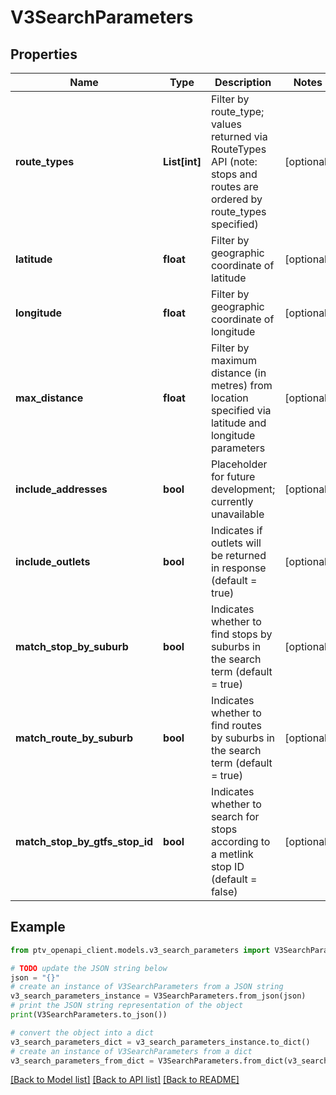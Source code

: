 # V3SearchParameters


## Properties

Name | Type | Description | Notes
------------ | ------------- | ------------- | -------------
**route_types** | **List[int]** | Filter by route_type; values returned via RouteTypes API (note: stops and routes are ordered by route_types specified) | [optional] 
**latitude** | **float** | Filter by geographic coordinate of latitude | [optional] 
**longitude** | **float** | Filter by geographic coordinate of longitude | [optional] 
**max_distance** | **float** | Filter by maximum distance (in metres) from location specified via latitude and longitude parameters | [optional] 
**include_addresses** | **bool** | Placeholder for future development; currently unavailable | [optional] 
**include_outlets** | **bool** | Indicates if outlets will be returned in response (default &#x3D; true) | [optional] 
**match_stop_by_suburb** | **bool** | Indicates whether to find stops by suburbs in the search term (default &#x3D; true) | [optional] 
**match_route_by_suburb** | **bool** | Indicates whether to find routes by suburbs in the search term (default &#x3D; true) | [optional] 
**match_stop_by_gtfs_stop_id** | **bool** | Indicates whether to search for stops according to a metlink stop ID (default &#x3D; false) | [optional] 

## Example

```python
from ptv_openapi_client.models.v3_search_parameters import V3SearchParameters

# TODO update the JSON string below
json = "{}"
# create an instance of V3SearchParameters from a JSON string
v3_search_parameters_instance = V3SearchParameters.from_json(json)
# print the JSON string representation of the object
print(V3SearchParameters.to_json())

# convert the object into a dict
v3_search_parameters_dict = v3_search_parameters_instance.to_dict()
# create an instance of V3SearchParameters from a dict
v3_search_parameters_from_dict = V3SearchParameters.from_dict(v3_search_parameters_dict)
```
[[Back to Model list]](../README.md#documentation-for-models) [[Back to API list]](../README.md#documentation-for-api-endpoints) [[Back to README]](../README.md)


